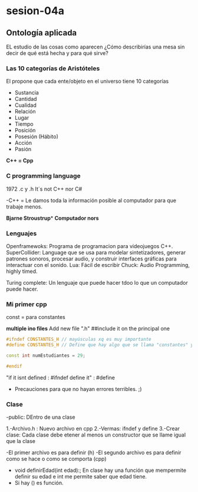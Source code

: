 # sesion-04a
## Ontología aplicada
EL estudio de las cosas como aparecen
¿Cómo describirías una mesa sin decir de qué está hecha y para qué sirve?

### Las 10 categorías de Aristóteles
El propone que cada ente/objeto en el universo tiene 10 categorías
- Sustancia
- Cantidad
- Cualidad
- Relación
- Lugar
- Tiempo
- Posición
- Posesión (Hábito)
- Acción
- Pasión

**C++ = Cpp**

### C programming language
1972
.c y .h
It´s not C++ nor C#

-C++ = Le damos toda la información posible al computador para que trabaje menos.

**Bjarne Stroustrup***
**Computador nors**

### Lenguajes
Openframewoks: Programa de programacion para videojuegos C++.
SuperCollider: Language que se usa para modelar sintetizadores, generar patrones sonoros, procesar audio, y construir interfaces gráficas para interactuar con el sonido. 
Lua: Fácil de escribir
Chuck: Audio Programming, highly timed.

Turing complete: Un lenguaje que puede hacer tdoo lo que un computador puede hacer.

### Mi primer cpp
const = para constantes

**multiple ino files**
Add new file ".h"
##include it on the principal one

```cpp
#ifndef CONSTANTES_H // mayúsculas xq es muy importante
#define CONSTANTES_H // Define que hay algo que se llama "constantes" y es todo lo que está abajo

const int numEstudiantes = 29;

#endif
```

"if it isnt defined : #ifndef
define it" : #define

- Precauciones para que no hayan errores terribles. ;)

### Clase
-public: DEntro de una clase

1.-Archivo.h : Nuevo archivo en cpp
2.-Vermas: ifndef y define
3.-Crear clase: Cada clase debe etener al menos un constructor que se llame igual que la clase

-El primer archivo es para definir (h)
-El segundo archivo es para definir como se hace o como se comporta (cpp)

- void definirEdad(int edad):; En clase hay una función que mempermite definir su edad e int me permite saber que edad tiene.
- Si hay () es función.




